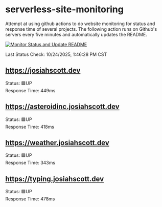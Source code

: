 # serverless-site-monitoring
Attempt at using github actions to do website monitoring for status and response time of several projects. The following action runs on Github's servers every five minutes and automatically updates the README.  

[![Monitor Status and Update README](https://github.com/JosiahSco/serverless-site-monitoring/actions/workflows/monitor.yaml/badge.svg)](https://github.com/JosiahSco/serverless-site-monitoring/actions/workflows/monitor.yaml)

Last Status Check: 10/24/2025, 1:46:28 PM CST

## https://josiahscott.dev
Status: 🟩UP  
Response Time: 449ms

## https://asteroidinc.josiahscott.dev
Status: 🟩UP  
Response Time: 418ms

## https://weather.josiahscott.dev
Status: 🟩UP  
Response Time: 343ms

## https://typing.josiahscott.dev
Status: 🟩UP  
Response Time: 478ms

